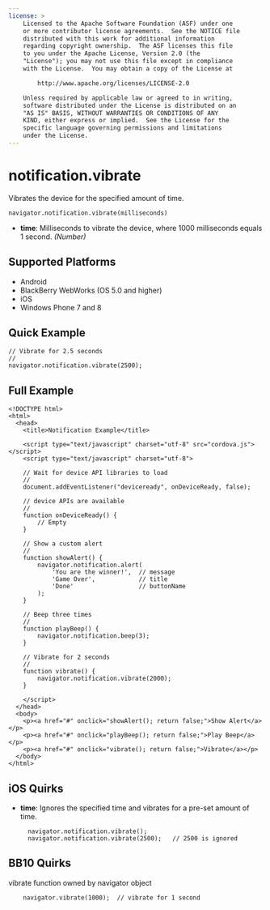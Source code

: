 ```yaml
---
license: >
    Licensed to the Apache Software Foundation (ASF) under one
    or more contributor license agreements.  See the NOTICE file
    distributed with this work for additional information
    regarding copyright ownership.  The ASF licenses this file
    to you under the Apache License, Version 2.0 (the
    "License"); you may not use this file except in compliance
    with the License.  You may obtain a copy of the License at

        http://www.apache.org/licenses/LICENSE-2.0

    Unless required by applicable law or agreed to in writing,
    software distributed under the License is distributed on an
    "AS IS" BASIS, WITHOUT WARRANTIES OR CONDITIONS OF ANY
    KIND, either express or implied.  See the License for the
    specific language governing permissions and limitations
    under the License.
---
```


# notification.vibrate

Vibrates the device for the specified amount of time.

    navigator.notification.vibrate(milliseconds)

- __time__: Milliseconds to vibrate the device, where 1000 milliseconds equals 1 second. _(Number)_

## Supported Platforms

- Android
- BlackBerry WebWorks (OS 5.0 and higher)
- iOS
- Windows Phone 7 and 8

## Quick Example

    // Vibrate for 2.5 seconds
    //
    navigator.notification.vibrate(2500);

## Full Example

    <!DOCTYPE html>
    <html>
      <head>
        <title>Notification Example</title>

        <script type="text/javascript" charset="utf-8" src="cordova.js"></script>
        <script type="text/javascript" charset="utf-8">

        // Wait for device API libraries to load
        //
        document.addEventListener("deviceready", onDeviceReady, false);

        // device APIs are available
        //
        function onDeviceReady() {
            // Empty
        }

        // Show a custom alert
        //
        function showAlert() {
            navigator.notification.alert(
                'You are the winner!',  // message
                'Game Over',            // title
                'Done'                  // buttonName
            );
        }

        // Beep three times
        //
        function playBeep() {
            navigator.notification.beep(3);
        }

        // Vibrate for 2 seconds
        //
        function vibrate() {
            navigator.notification.vibrate(2000);
        }

        </script>
      </head>
      <body>
        <p><a href="#" onclick="showAlert(); return false;">Show Alert</a></p>
        <p><a href="#" onclick="playBeep(); return false;">Play Beep</a></p>
        <p><a href="#" onclick="vibrate(); return false;">Vibrate</a></p>
      </body>
    </html>

## iOS Quirks

- __time__: Ignores the specified time and vibrates for a pre-set amount of time.

        navigator.notification.vibrate();
        navigator.notification.vibrate(2500);   // 2500 is ignored

## BB10 Quirks

vibrate function owned by navigator object

        navigator.vibrate(1000);  // vibrate for 1 second
